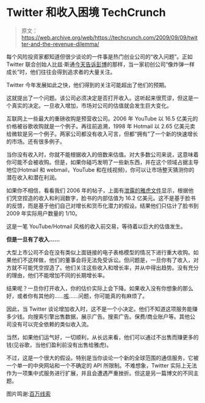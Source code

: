 # Twitter 和收入困境 TechCrunch

> 原文：<https://web.archive.org/web/https://techcrunch.com/2009/09/09/twitter-and-the-revenue-dilemma/>

每个风险投资家都知道但很少谈论的一件事是热门创业公司的“收入问题”。正如 Twitter 联合创始人比兹·斯通[今天告诉彭博](https://web.archive.org/web/20221006194023/http://www.bloomberg.com/apps/news?pid=newsarchive&sid=an_sOAgVUV1A)的那样，当一家初创公司“像炸弹一样成长”时，他们往往会得到追求者的大量关注。

Twitter 今年发展如此之快，他们得到的关注可能超出了他们的预期。

这就提出了一个问题。该公司必须决定是否打开收入。这听起来很荒谬，但这是一个真实的决定。一旦收入增加，市场对公司的估值就会发生巨大变化。

互联网上一些最大的重磅收购是预营收公司。2006 年 YouTube 以 16.5 亿美元的价格被谷歌收购就是一个例子。再往前追溯，1998 年 Hotmail 以 2.65 亿美元卖给微软是另一个例子。两家公司都没有收入可言，但都“拥有”了一个新的快速增长的市场。还有很多例子。

当你没有收入时，你就不能根据收入的倍数来估值。对大多数公司来说，这意味着你可能不会被收购。但是，如果你碰巧发明了一些新东西，并在这个领域占据主导地位(Hotmail 和 webmail，YouTube 和在线视频)，你可以让市场整天猜测你的潜在收入和潜在利润。

如果你不相信，看看我们 2006 年的帖子，上面有[泄露的雅虎文件](https://web.archive.org/web/20221006194023/http://www.beta.techcrunch.com/2006/12/12/yahoos-project-fraternity-docs-leaked/)显示，根据他们凭空捏造的收入和利润数字，脸书的内部估值为 16.2 亿美元。这不是基于脸书的反馈，而是基于他们自己对增长和货币化潜力的假设。结果他们只估计了脸书到 2009 年实际用户数量的 1/10。

这是一笔 YouTube/Hotmail 风格的收入前交易，等待着以巨大的估值发生。

**但是一旦有了收入……**

大型上市公司不会在没有类似上面链接的电子表格模型的情况下进行重大收购。如果他们不这样做，他们的董事会将无法免受诉讼。但问题是，一旦你有了收入，对方就不可能凭空捏造了。他们关注这些收入和增长率，并从中得出趋势。没有充分的理由，他们不能增加不同的长期增长率。

结果呢？一旦你打开收入，你的估价实际上会下降。如果收入没有你想象的那么好，或者你有其他的……[咳](https://web.archive.org/web/20221006194023/http://www.beta.techcrunch.com/2009/09/09/death-taxes-broken-twitter/)……问题，你可能真的有麻烦了。

因此，当 Twitter 谈论增加收入时，这不是一个小决定。他们不知道这项服务能赚多少钱。向搜索引擎出售数据，展示广告。搜索广告。保费/商业账户等。其他公司没有可以完全依赖的类似收入流。

当然，如果他们运气好，一切顺利，从长远来看，他们可以通过不出售而赚更多的钱(见谷歌，当他们盈利前没有出售给雅虎)。

不过，这是一个很大的假设。特别是当你谈论一个新的全球范围的通信服务，它被一个单一的中央网站和一个不确定的 API 所限制。不难想象，Twitter 实际上无法作为一项集中式服务进行扩展，并且会遭遇严重挫折。但这是另一篇博文的不同主题。

图片鸣谢:[百万线索](https://web.archive.org/web/20221006194023/http://www.millionclues.com/internet/making-money-online/twitter-monetizing-strategies)